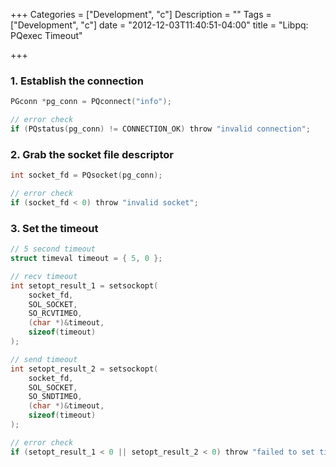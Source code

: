 +++
Categories = ["Development", "c"]
Description = ""
Tags = ["Development", "c"]
date = "2012-12-03T11:40:51-04:00"
title = "Libpq: PQexec Timeout"

+++

### 1. Establish the connection

``` c
PGconn *pg_conn = PQconnect("info");

// error check
if (PQstatus(pg_conn) != CONNECTION_OK) throw "invalid connection";
```

### 2. Grab the socket file descriptor

``` c
int socket_fd = PQsocket(pg_conn);

// error check
if (socket_fd < 0) throw "invalid socket";
```

### 3. Set the timeout

``` c
// 5 second timeout
struct timeval timeout = { 5, 0 };

// recv timeout
int setopt_result_1 = setsockopt(
    socket_fd,
    SOL_SOCKET,
    SO_RCVTIMEO,
    (char *)&timeout,
    sizeof(timeout)
);

// send timeout
int setopt_result_2 = setsockopt(
    socket_fd,
    SOL_SOCKET,
    SO_SNDTIMEO,
    (char *)&timeout,
    sizeof(timeout)
);

// error check
if (setopt_result_1 < 0 || setopt_result_2 < 0) throw "failed to set timeout";
```

